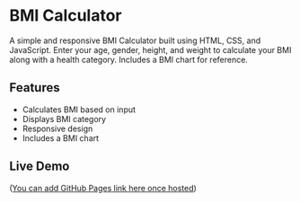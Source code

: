 # BMI Calculator

A simple and responsive BMI Calculator built using HTML, CSS, and JavaScript. Enter your age, gender, height, and weight to calculate your BMI along with a health category. Includes a BMI chart for reference.

## Features
- Calculates BMI based on input
- Displays BMI category
- Responsive design
- Includes a BMI chart

## Live Demo
([You can add GitHub Pages link here once hosted](https://khanfarhan2201.github.io/bmi-calculator/
))
